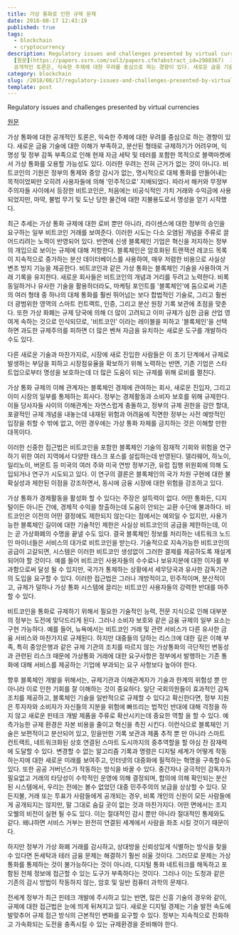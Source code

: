 ```yaml
---
title: 가상 통화로 인한 규제 문제
date: 2018-08-17 12:43:19
published: true
tags:
  - blockchain
  - cryptocurrency
description: Regulatory issues and challenges presented by virtual currencies
  [원문](https://papers.ssrn.com/sol3/papers.cfm?abstract_id=2988367)  가상 통화에 대한
  공개적인 토론은, 익숙한 주제에 대한 우려를 중심으로 하는 경향이 있다. 새로운 금융 기술에 대한 이해...
category: blockchain
slug: /2018/08/17/regulatory-issues-and-challenges-presented-by-virtual-currencies/
template: post
---
```

Regulatory issues and challenges presented by virtual currencies

[원문](https://papers.ssrn.com/sol3/papers.cfm?abstract_id=2988367)

가상 통화에 대한 공개적인 토론은, 익숙한 주제에 대한 우려를 중심으로 하는 경향이 있다. 새로운 금융 기술에 대한 이해가 부족하고, 분산된 형태로 규제하기가 어려우며, 익명성 및 정부 감독 부족으로 인해 현재 자금 세탁 및 테러를 포함한 목적으로 블랙마켓에서 가상 통화를 오용할 가능성도 있다.  이러한 우려는 전혀 근거가 없는 것이 아니다. 비트코인의 기원은 정부의 통제와 중앙 감시가 없는, 명시적으로 대체 통화를 만들어내는 목적이었찌만 오히려 사용자들에 의해 '민주적으로' 지배되었다. 따라서 해커와 무정부 주의자들 사이에서 등장한 비트코인은, 처음에는 비공식적인 가치 거래와 수익금에 사용되었지만, 마약, 불법 무기 및 도난 당한 물건에 대한 지불용도로서 명성을 얻기 시작했다.

최근 추세는 가상 통화 규제에 대한 로비 뿐만 아니라, 라이센스에 대한 정부의 승인을 요구하는 일부 비트코인 거래를 보여준다. 이러한 시도는 다소 오염된 개념을 주류로 끌어드리려는 노력이 반영되어 있다. 반면에 신생 블록체인 기업은 혁신을 저지하는 정부의 개입으로 보이는 규제에 대해 저항한다. 블록체인은 암호화된 트랜잭션 레코드 목록이 지속적으로 증가하는 분산 데이터베이스를 사용하여, 매우 저렴한 비용으로 사실상 변조 방지 기능을 제공한다. 비트코인과 같은 가상 통화는 블록체인 기술을 사용하여 거래 기록을 유지한다. 새로운 회사들은 비트코인의 개념과 거리를 두려고 노력한다. 비록 동일하거나 유사한 기술을 활용하더라도, 마케팅 포인트를 '블록체인'에 둠으로써 기존의 여러 형태 중 하나의 대체 통화를 훨씬 뛰어넘는 보다 합법적인 기술로, 그리고 훨씬더 광범위한 영역의 스마트 컨트랙트, 인증, 그리고 분산 원장 기록 보관에 초점을 맞춘다. 또한 가상 화폐는 규제 당국에 의해 더 많이 고려되고 이미 규제가 심한 금융 산업 영여게 속하는 것으로 인식되므로, '비트코인' 이라는 레이블을 피하고 '블록체인'을 선택하면 과도한 규제주의를 피하면 더 많은 벤쳐 자금을 유치하는 새로운 도구를 개발하라 수도 있다.

다른 새로운 기술과 마찬가지로, 시장에 새로 진입한 사람들은 이 초기 단계에서 규제로 발생하는 부담을 피하고 시장점유율을 확보하기 위해 노력하는 반면, 기존 기업은 스타트업으로부터 명성을 보호하는데 더 많은 도움이 되는 규제를 위해 로비를 펼친다.

가상 통화 규제의 이해 관계자는 블록체인 경제에 관여하는 회사, 새로운 진입자, 그리고 이미 시장의 일부를 통제하는 회사다. 정부는 경제활동과 소비자 보호를 위해 규제한다. 이들 당사자들 사이의 이해관계는 자연스럽게 충돌하고, 정부의 규제 권한을 감안 할대, 포괄적인 규제 개념을 내놓는데 내재된 위험과 어려움에 직면한 정부는 사전 예방적인 입장을 취할 수 밖에 없고, 어떤 경우에는 가상 통화 자체를 금지하는 것은 이해할 만한 대목이다.

이러한 신중한 접근법은 비트코인을 포함한 블록체인 기술의 잠재적 기회와 위험을 연구하기 위한 여러 지역에서 다양한 태스크 포스를 설립하는데 반영된다. 델라웨어, 하노이, 일리노이, 버몬트 등 미국의 여러 주와 미국 연방 정부기관, 유럽 집행 위원회에 의해 도입되거나 연구가 시도되고 있다. 이 연구의 결론은 블록체인의 국가 차원 구현에 대한 불확실성과 제한된 이점을 강조하면서, 동시에 금융 시장에 대한 위험을 강조하고 있다.

가상 통화가 경제활동을 활성화 할 수 있다는 주장은 설득력이 없다. 어떤 통화든, 디지털이든 아니든 간에, 경제적 수익을 창출하는데 도움이 안되는 교환 수단에 불과하다. 비트코인은 이전의 어떤 결정에도 제한되지 않는다는 점에서는 예외일 수 있지만, 사용가능한 블록체인 길이에 대한 기술적인 제한은 사실상 비트코인의 공급을 제한하는데, 이는 곧 가상화폐의 수명을 끝낼 수도 있다. 결국 블록체인 정보를 처리하는 네트워크 노드인 마이너들은 서비스의 대가로 비트코인을 받는다. 기술적으로 지속가능한 비트코인의 공급이 고갈되면, 시스템은 이러한 비트코인 생성없이 그러한 결제를 제공하도록 재설계 되어야 할 것이다. 예를 들어 비트코인 사용자들의 수수료나 보유지분에 대한 이자를 부과함으로써 달성 될 수 있지만, 국가가 통제하는 상황에서 세무당국과 유사한 감독기관의 도입을 요구할 수 있다. 이러한 접근법은 그러나 개방적이고, 민주적이며, 분산적이고, 규제가 덜하나 가상 통화 시스템에 끌리는 비트코인 사용자들의 강력한 반대를 마주할 수 있다.

비트코인을 통화로 규제하기 위해서 필요한 기술적인 능력, 전문 지식으로 인해 대부분의 정부는 도전에 맞닥드리게 된다. 그러나 소비자 보호와 같은 금융 규제의 일부 요소는 구현 가능하다. 예를 들어, 뉴욕에서는 비트코인 거래 및 관련 서비스가 다른 유사한 금융 서비스와 마찬가지로 규제된다. 하지만 대중들의 당하는 리스크에 대한 깊은 이해 부족, 특히 중앙은행과 같은 규제 기관의 조치를 따르지 않는 가상통화의 극단적인 변동성과 관련된 리스크 때문에 가상통화 거래에 대한 요구사항은 정부에서 발행하는 기존 통화에 대해 서비스를 제공하는 기업에 부과되는 요구 사항보다 높아야 한다.

향후 블록체인 개발을 위해서는, 규제기관과 이해관계자가 기술과 한계의 위험성 뿐 만 아니라 이로 인한 기회를 잘 이해하는 것이 중요하다. 일단 국회의원들이 효과적인 감독 조치를 제공하고, 블록체인 기술을 일반적으로 규제할 수 있다고 확신한다면, 정부 지원은 투자자와 소비자가 자신들의 지분을 위험에 빠뜨리는 법적인 반대에 대해 걱정을 하지 않고 새로운 핀테크 개발 제품을 주류로 확산시키는데 중요한 역할 을 할 수 있다. 예측가능한 규제 환경은 자본 비용을 줄이고 혁신을 촉진 시킨다. 이런식으로 블록체인 기술은 보편적이고 분산되어 있고, 믿을만한 기록 보관과 제품 추적 뿐 만 아니라 스마트 컨트랙트, 네트워크화된 상호 연결된 스마트 도시까지의 중추역할을 할 야심 찬 잠재력에 도달할 수 있다. 변경할 수 없는 알고리즘 기록과 명령은 디지털 세계가 어떻게 작동하는지에 대한 새로운 미래를 보여주고, 인터넷의 대중화에 필적하는 혁명을 구축할수도 있다. 또한 공공 거버넌스가 작동하는 방식을 바꿀 수 있다. 중간자나 궁극적인 감독자가 필요없고 거래의 타당성이 수학적인 운영에 의해 결정되며, 합의에 의해 확인되는 분산된 시스템에서, 우리는 전에는 볼수 없었던 대중 민주주의의 보급을 상상할 수 있다. 모든지불, 거래 또는 투표가 사람들에게 공개되는 경우, 비록 개인의 신원이 모든 사람들에게 공개되지는 않지만, 말 그대로 숨길 곳이 없는 것과 마찬가지다. 어떤 면에서는 조지오웰의 비전이 실현 될 수도 있다. 이는 절대적인 감시 뿐만 아니라 절대적인 통제와도 같다. 왜냐하면 서비스 거부는 완전히 연결된 세계에서 사람을 좌초 시킬 것이기 때문이다.

하지만 정부가 가상 화폐 거래를 감시하고, 상대방을 신뢰성있게 식별하는 방식을 찾을 수 있다면 돈세탁과 테러 금융 문제는 해결하기 훨씬 쉬울 것이다. 그러므로 문제는 가상 통화를 통제하는 것이 불가능하다는 것이 아니라, 디지털 통화 네트워크를 해독하고 포함된 전체 정보에 접근할 수 있는 도구가 부족하다는 것이다. 그러나 이는 도청과 같은 기존의 감시 방법이 작동하지 않는, 암호 및 일반 컴퓨터 과학의 문제다.

전세계 정부가 최근 핀테크 개발에 주시하고 있는 반면, 많은 신흥 기술의 경우와 같이, 규제에 대한 접근법은 눈에 띄게 뒤쳐지고 있다. 새로운 디지털 경제는 기술 발전 속도에 발맞추어 규제 접근 방식의 근본적인 변화를 요구할 수 있다. 정부는 지속적으로 진화하고 가속화되는 도전을 충족시킬 수 있는 규제환경을 준비해야 한다.